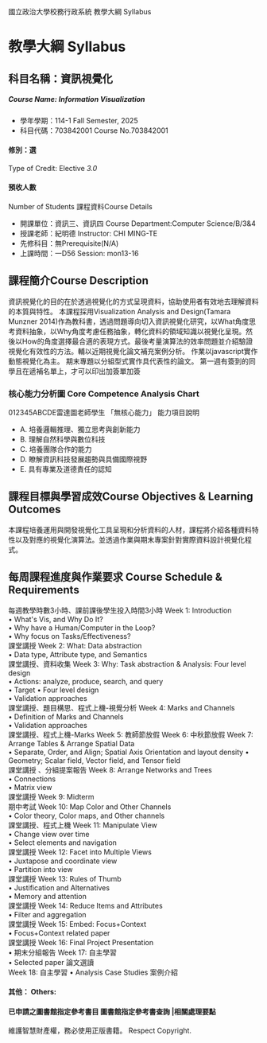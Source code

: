 國立政治大學校務行政系統 教學大綱 Syllabus
# 教學大綱 Syllabus
##  科目名稱：資訊視覺化
#####  Course Name: Information Visualization
  * 學年學期：114-1 Fall Semester, 2025 
  * 科目代碼：703842001 Course No.703842001
#### 修別：選
Type of Credit: Elective 
_3.0_
#### 預收人數
Number of Students
課程資料Course Details
  * 開課單位：資訊三、資訊四 Course Department:Computer Science/B/3&4 
  * 授課老師：紀明德 Instructor: CHI MING-TE 
  * 先修科目：無Prerequisite(N/A)
  * 上課時間：一D56 Session: mon13-16 
##  課程簡介Course Description
資訊視覺化的目的在於透過視覺化的方式呈現資料，協助使用者有效地去理解資料的本質與特性。
本課程採用Visualization Analysis and Design(Tamara Munzner 2014)作為教科書，透過問題導向切入資訊視覺化研究，以What角度思考資料抽象，以Why角度考慮任務抽象，轉化資料的領域知識以視覺化呈現。然後以How的角度選擇最合適的表現方式。最後考量演算法的效率問題並介紹驗證視覺化有效性的方法。輔以近期視覺化論文補充案例分析。
作業以javascript實作動態視覺化為主。
期末專題以分組型式實作具代表性的論文。
第一週有簽到的同學且在遞補名單上，才可以印出加簽單加簽
###  核心能力分析圖 Core Competence Analysis Chart
012345ABCDE雷達圖老師學生
「無核心能力」 
能力項目說明
  * A. 培養邏輯推理、獨立思考與創新能力
  * B. 理解自然科學與數位科技
  * C. 培養團隊合作的能力
  * D. 瞭解資訊科技發展趨勢與具備國際視野
  * E. 具有專業及道德責任的認知
##  課程目標與學習成效Course Objectives & Learning Outcomes 
本課程培養運用與開發視覺化工具呈現和分析資料的人材，課程將介紹各種資料特性以及對應的視覺化演算法。並透過作業與期末專案針對實際資料設計視覺化程式。
##  每周課程進度與作業要求 Course Schedule & Requirements
每週教學時數3小時、課前課後學生投入時間3小時 
Week 1: Introduction   
• What's Vis, and Why Do It?   
• Why have a Human/Computer in the Loop?   
• Why focus on Tasks/Effectiveness?   
課堂講授 
Week 2: What: Data abstraction   
• Data type, Attribute type, and Semantics   
課堂講授、資料收集 
Week 3: Why: Task abstraction & Analysis: Four level design   
• Actions: analyze, produce, search, and query   
• Target 
• Four level design   
• Validation approaches   
課堂講授、題目構思、程式上機-視覺分析 
Week 4: Marks and Channels   
• Definition of Marks and Channels   
• Validation approaches   
課堂講授、程式上機-Marks 
Week 5: 教師節放假
Week 6: 中秋節放假
Week 7: Arrange Tables & Arrange Spatial Data  
• Separate, Order, and Align; Spatial Axis Orientation and layout density 
• Geometry; Scalar field, Vector field, and Tensor field   
課堂講授 、分組提案報告
Week 8: Arrange Networks and Trees   
• Connections   
• Matrix view   
課堂講授 
Week 9: Midterm   
期中考試
Week 10: Map Color and Other Channels   
• Color theory, Color maps, and Other channels   
課堂講授、程式上機 
Week 11: Manipulate View   
• Change view over time   
• Select elements and navigation   
課堂講授 
Week 12: Facet into Multiple Views   
• Juxtapose and coordinate view   
• Partition into view   
課堂講授 
Week 13: Rules of Thumb   
• Justification and Alternatives   
• Memory and attention   
課堂講授 
Week 14: Reduce Items and Attributes   
• Filter and aggregation   
課堂講授 
Week 15: Embed: Focus+Context   
• Focus+Context related paper   
課堂講授 
Week 16: Final Project Presentation  
• 期末分組報告
Week 17: 自主學習   
• Selected paper 論文選讀  
Week 18: 自主學習 
• Analysis Case Studies 案例介紹 
####  其他： Others:
####  已申請之圖書館指定參考書目  圖書館指定參考書查詢 |相關處理要點
維護智慧財產權，務必使用正版書籍。 Respect Copyright.